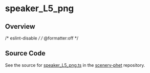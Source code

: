 # speaker_L5_png

## Overview

/* eslint-disable */
/* @formatter:off */



## Source Code

See the source for [speaker_L5_png.ts](https://github.com/phetsims/scenery-phet/blob/main/images/speaker/speaker_L5_png.ts) in the [scenery-phet](https://github.com/phetsims/scenery-phet) repository.
